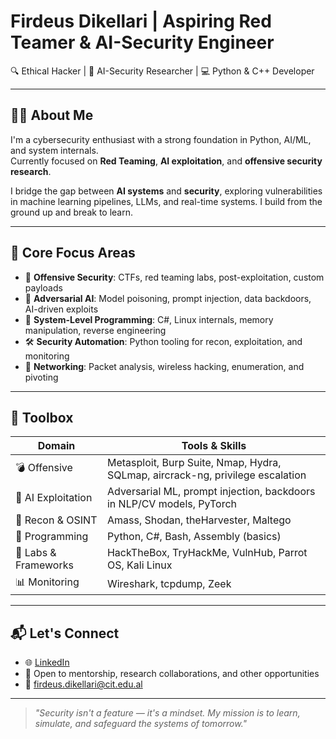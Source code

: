 # Firdeus Dikellari | Aspiring Red Teamer & AI-Security Engineer

🔍 Ethical Hacker | 🧠 AI-Security Researcher | 💻 Python & C++ Developer  

---

## 👨‍💻 About Me

I'm a cybersecurity enthusiast with a strong foundation in Python, AI/ML, and system internals.  
Currently focused on **Red Teaming**, **AI exploitation**, and **offensive security research**.

I bridge the gap between **AI systems** and **security**, exploring vulnerabilities in machine learning pipelines, LLMs, and real-time systems. I build from the ground up and break to learn.

---

## 🎯 Core Focus Areas

- 🔐 **Offensive Security**: CTFs, red teaming labs, post-exploitation, custom payloads  
- 🤖 **Adversarial AI**: Model poisoning, prompt injection, data backdoors, AI-driven exploits  
- 🔬 **System-Level Programming**: C#, Linux internals, memory manipulation, reverse engineering  
- 🛠️ **Security Automation**: Python tooling for recon, exploitation, and monitoring  
- 📡 **Networking**: Packet analysis, wireless hacking, enumeration, and pivoting

---

## 🧰 Toolbox

| Domain           | Tools & Skills                                                                 |
|------------------|---------------------------------------------------------------------------------|
| 💣 Offensive      | Metasploit, Burp Suite, Nmap, Hydra, SQLmap, aircrack-ng, privilege escalation |
| 🧠 AI Exploitation| Adversarial ML, prompt injection, backdoors in NLP/CV models, PyTorch          |
| 🔎 Recon & OSINT  | Amass, Shodan, theHarvester, Maltego                                           |
| 🔧 Programming    | Python, C#, Bash, Assembly (basics)                            |
| 🧪 Labs & Frameworks | HackTheBox, TryHackMe, VulnHub, Parrot OS, Kali Linux                         |
| 📊 Monitoring     | Wireshark, tcpdump, Zeek                                                       |

---

## 📬 Let's Connect

- 🌐 [LinkedIn](https://www.linkedin.com/firdeus-dikellari/)
- 💼 Open to mentorship, research collaborations, and other opportunities
- 📧 firdeus.dikellari@cit.edu.al

---

> _"Security isn't a feature — it's a mindset. My mission is to learn, simulate, and safeguard the systems of tomorrow."_
